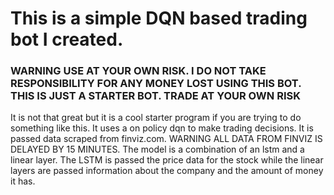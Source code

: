 # This is a simple DQN based trading bot I created. 
### WARNING USE AT YOUR OWN RISK. I DO NOT TAKE RESPONSIBILITY FOR ANY MONEY LOST USING THIS BOT. THIS IS JUST A STARTER BOT. TRADE AT YOUR OWN RISK
It is not that great but it is a cool starter program if you are trying to do something like this. It uses a on policy dqn to make trading decisions.
It is passed data scraped from finviz.com. WARNING ALL DATA FROM FINVIZ IS DELAYED BY 15 MINUTES. The model is a combination of an lstm and a linear layer.
The LSTM is passed the price data for the stock while the linear layers are passed information about the company and the amount of money it has. 
